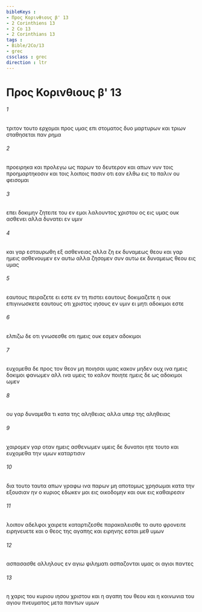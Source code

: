```yaml
---
bibleKeys : 
- Προς Κορινθιους β' 13
- 2 Corinthiens 13
- 2 Co 13
- 2 Corinthians 13
tags : 
- Bible/2Co/13
- grec
cssclass : grec
direction : ltr
---
```


# Προς Κορινθιους β' 13

###### 1
τριτον τουτο ερχομαι προς υμας επι στοματος δυο μαρτυρων και τριων σταθησεται παν ρημα
###### 2
προειρηκα και προλεγω ως παρων το δευτερον και απων νυν τοις προημαρτηκοσιν και τοις λοιποις πασιν οτι εαν ελθω εις το παλιν ου φεισομαι
###### 3
επει δοκιμην ζητειτε του εν εμοι λαλουντος χριστου ος εις υμας ουκ ασθενει αλλα δυνατει εν υμιν
###### 4
και γαρ εσταυρωθη εξ ασθενειας αλλα ζη εκ δυναμεως θεου και γαρ ημεις ασθενουμεν εν αυτω αλλα ζησομεν συν αυτω εκ δυναμεως θεου εις υμας
###### 5
εαυτους πειραζετε ει εστε εν τη πιστει εαυτους δοκιμαζετε η ουκ επιγινωσκετε εαυτους οτι χριστος ιησους εν υμιν ει μητι αδοκιμοι εστε
###### 6
ελπιζω δε οτι γνωσεσθε οτι ημεις ουκ εσμεν αδοκιμοι
###### 7
ευχομεθα δε προς τον θεον μη ποιησαι υμας κακον μηδεν ουχ ινα ημεις δοκιμοι φανωμεν αλλ ινα υμεις το καλον ποιητε ημεις δε ως αδοκιμοι ωμεν
###### 8
ου γαρ δυναμεθα τι κατα της αληθειας αλλα υπερ της αληθειας
###### 9
χαιρομεν γαρ οταν ημεις ασθενωμεν υμεις δε δυνατοι ητε τουτο και ευχομεθα την υμων καταρτισιν
###### 10
δια τουτο ταυτα απων γραφω ινα παρων μη αποτομως χρησωμαι κατα την εξουσιαν ην ο κυριος εδωκεν μοι εις οικοδομην και ουκ εις καθαιρεσιν
###### 11
λοιπον αδελφοι χαιρετε καταρτιζεσθε παρακαλεισθε το αυτο φρονειτε ειρηνευετε και ο θεος της αγαπης και ειρηνης εσται μεθ υμων
###### 12
ασπασασθε αλληλους εν αγιω φιληματι ασπαζονται υμας οι αγιοι παντες
###### 13
η χαρις του κυριου ιησου χριστου και η αγαπη του θεου και η κοινωνια του αγιου πνευματος μετα παντων υμων
